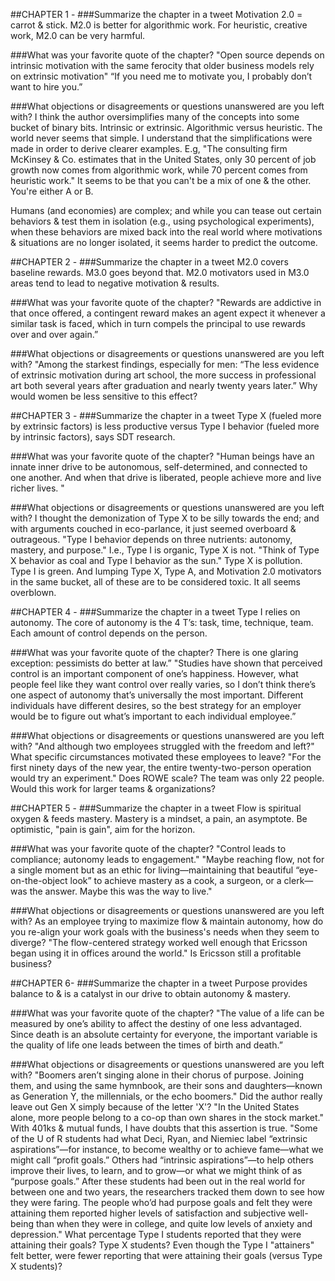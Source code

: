 ##CHAPTER 1 -
###Summarize the chapter in a tweet
Motivation 2.0 = carrot & stick.  M2.0 is better for algorithmic work.  For heuristic, creative work, M2.0 can be very harmful.

###What was your favorite quote of the chapter?
"Open source depends on intrinsic motivation with the same ferocity that older business models rely on extrinsic motivation"
“If you need me to motivate you, I probably don’t want to hire you.”

###What objections or disagreements or questions unanswered are you left with?
I think the author oversimplifies many of the concepts into some bucket of binary bits.  Intrinsic or extrinsic.  Algorithmic versus heuristic.  The world never seems that simple.  I understand that the simplifications were made in order to derive clearer examples.  E.g, "The consulting firm McKinsey & Co. estimates that in the United States, only 30 percent of job growth now comes from algorithmic work, while 70 percent comes from heuristic work."  It seems to be that you can't be a mix of one & the other.  You're either A or B.

Humans (and economies) are complex; and while you can tease out certain behaviors & test them in isolation (e.g., using psychological experiments), when these behaviors are mixed back into the real world where motivations & situations are no longer isolated, it seems harder to predict the outcome.



##CHAPTER 2 -
###Summarize the chapter in a tweet
M2.0 covers baseline rewards.  M3.0 goes beyond that.  M2.0 motivators used in M3.0 areas tend to lead to negative motivation & results.

###What was your favorite quote of the chapter?
"Rewards are addictive in that once offered, a contingent reward makes an agent expect it whenever a similar task is faced, which in turn compels the principal to use rewards over and over again.”

###What objections or disagreements or questions unanswered are you left with?
"Among the starkest findings, especially for men: “The less evidence of extrinsic motivation during art school, the more success in professional art both several years after graduation and nearly twenty years later.”  Why would women be less sensitive to this effect?



##CHAPTER 3 -
###Summarize the chapter in a tweet
Type X (fueled more by extrinsic factors) is less productive versus Type I behavior (fueled more by intrinsic factors), says SDT research.

###What was your favorite quote of the chapter?
"Human beings have an innate inner drive to be autonomous, self-determined, and connected to one another. And when that drive is liberated, people achieve more and live richer lives. "

###What objections or disagreements or questions unanswered are you left with?
I thought the demonization of Type X to be silly towards the end; and with arguments couched in eco-parlance, it just seemed overboard & outrageous.  "Type I behavior depends on three nutrients: autonomy, mastery, and purpose." I.e., Type I is organic, Type X is not.  "Think of Type X behavior as coal and Type I behavior as the sun."  Type X is pollution.  Type I is green.  And lumping Type X, Type A, and Motivation 2.0 motivators in the same bucket, all of these are to be considered toxic.  It all seems overblown.



##CHAPTER 4 -
###Summarize the chapter in a tweet
Type I relies on autonomy.  The core of autonomy is the 4 T’s: task, time, technique, team.  Each amount of control depends on the person.

###What was your favorite quote of the chapter?
There is one glaring exception: pessimists do better at law.”
"Studies have shown that perceived control is an important component of one’s happiness. However, what people feel like they want control over really varies, so I don’t think there’s one aspect of autonomy that’s universally the most important. Different individuals have different desires, so the best strategy for an employer would be to figure out what’s important to each individual employee.”

###What objections or disagreements or questions unanswered are you left with?
"And although two employees struggled with the freedom and left?"  What specific circumstances motivated these employees to leave?
"For the first ninety days of the new year, the entire twenty-two-person operation would try an experiment."  Does ROWE scale?  The team was only 22 people.  Would this work for larger teams & organizations?



##CHAPTER 5 -
###Summarize the chapter in a tweet
Flow is spiritual oxygen & feeds mastery.  Mastery is a mindset, a pain, an asymptote.  Be optimistic, "pain is gain", aim for the horizon.

###What was your favorite quote of the chapter?
"Control leads to compliance; autonomy leads to engagement."
"Maybe reaching flow, not for a single moment but as an ethic for living—maintaining that beautiful “eye-on-the-object look” to achieve mastery as a cook, a surgeon, or a clerk—was the answer. Maybe this was the way to live."

###What objections or disagreements or questions unanswered are you left with?
As an employee trying to maximize flow & maintain autonomy, how do you re-align your work goals with the business's needs when they seem to diverge?
"The flow-centered strategy worked well enough that Ericsson began using it in offices around the world."  Is Ericsson still a profitable business?



##CHAPTER 6-
###Summarize the chapter in a tweet
Purpose provides balance to & is a catalyst in our drive to obtain autonomy & mastery.  

###What was your favorite quote of the chapter?
"The value of a life can be measured by one’s ability to affect the destiny of one less advantaged. Since death is an absolute certainty for everyone, the important variable is the quality of life one leads between the times of birth and death.”

###What objections or disagreements or questions unanswered are you left with?
"Boomers aren’t singing alone in their chorus of purpose. Joining them, and using the same hymnbook, are their sons and daughters—known as Generation Y, the millennials, or the echo boomers."  Did the author really leave out Gen X simply because of the letter 'X'?
"In the United States alone, more people belong to a co-op than own shares in the stock market."  With 401ks & mutual funds, I have doubts that this assertion is true.
"Some of the U of R students had what Deci, Ryan, and Niemiec label “extrinsic aspirations”—for instance, to become wealthy or to achieve fame—what we might call “profit goals.” Others had “intrinsic aspirations”—to help others improve their lives, to learn, and to grow—or what we might think of as “purpose goals.” After these students had been out in the real world for between one and two years, the researchers tracked them down to see how they were faring. The people who’d had purpose goals and felt they were attaining them reported higher levels of satisfaction and subjective well-being than when they were in college, and quite low levels of anxiety and depression."  What percentage Type I students reported that they were attaining their goals?  Type X students?  Even though the Type I "attainers" felt better, were fewer reporting that were attaining their goals (versus Type X students)?